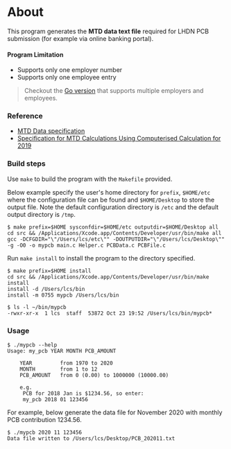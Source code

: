 # About

This program generates the __MTD data text file__ required for LHDN PCB submission (for example via online banking portal). 

#### Program Limitation

- Supports only one employer number
- Supports only one employee entry

> Checkout the [Go version](https://github.com/choonsiong/gopcb) that supports multiple employers and employees.

### Reference

- [MTD Data specification](http://lampiran1.hasil.gov.my/pdf/pdfam/FormatDataCP39BI.pdf)
- [Specification for MTD Calculations Using Computerised Calculation for 2019](http://lampiran1.hasil.gov.my/pdf/pdfam/Spesifikasi_Kaedah_Pengiraan_Berkomputer_PCB_2019.pdf)


### Build steps

Use `make` to build the program with the `Makefile` provided.

Below example specify the user's home directory for `prefix`, `$HOME/etc` where the configuration file can be found and `$HOME/Desktop` to store the output file. Note the default configuration directory is `/etc` and the default output directory is `/tmp`.

```  
$ make prefix=$HOME sysconfdir=$HOME/etc outputdir=$HOME/Desktop all
cd src && /Applications/Xcode.app/Contents/Developer/usr/bin/make all
gcc -DCFGDIR="\"/Users/lcs/etc\"" -DOUTPUTDIR="\"/Users/lcs/Desktop\"" -g -O0 -o mypcb main.c Helper.c PCBData.c PCBFile.c  
```

Run `make install` to install the program to the directory specified.

```
$ make prefix=$HOME install                                         
cd src && /Applications/Xcode.app/Contents/Developer/usr/bin/make install
install -d /Users/lcs/bin
install -m 0755 mypcb /Users/lcs/bin
 
$ ls -l ~/bin/mypcb
-rwxr-xr-x  1 lcs  staff  53872 Oct 23 19:52 /Users/lcs/bin/mypcb* 
```

### Usage

```
$ ./mypcb --help
Usage: my_pcb YEAR MONTH PCB_AMOUNT

	YEAR         from 1970 to 2020
	MONTH        from 1 to 12
	PCB_AMOUNT   from 0 (0.00) to 1000000 (10000.00)

	e.g.
	 PCB for 2018 Jan is $1234.56, so enter:
	 my_pcb 2018 01 123456
```

For example, below generate the data file for November 2020 with monthly PCB contribution 1234.56.

```
$ ./mypcb 2020 11 123456
Data file written to /Users/lcs/Desktop/PCB_202011.txt
```

